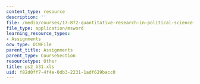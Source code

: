 ```yaml
---
content_type: resource
description: ''
file: /media/courses/17-872-quantitative-research-in-political-science-and-public-policy-spring-2004/f82d0ff74f4e0db322311adf629bacc0_ps2_b31.xls
file_type: application/msword
learning_resource_types:
- Assignments
ocw_type: OCWFile
parent_title: Assignments
parent_type: CourseSection
resourcetype: Other
title: ps2_b31.xls
uid: f82d0ff7-4f4e-0db3-2231-1adf629bacc0
---
```

